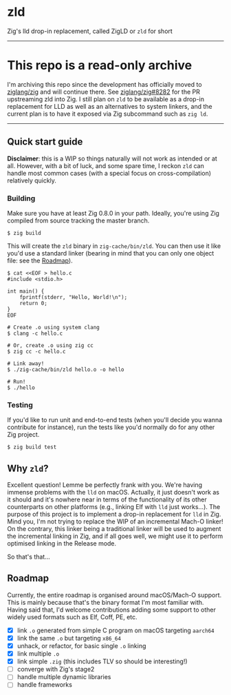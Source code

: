 # zld

Zig's lld drop-in replacement, called ZigLD or `zld` for short

---

# This repo is a read-only archive
I'm archiving this repo since the development has officially moved to [ziglang/zig]
and will continue there. See [ziglang/zig#8282] for the PR upstreaming zld into Zig.
I still plan on `zld` to be available as a drop-in replacement for LLD as well as an
alternatives to system linkers, and the current plan is to have it exposed via
Zig subcommand such as `zig ld`.

[ziglang/zig]: https://github.com/ziglang/zig
[ziglang/zig#8282]: https://github.com/ziglang/zig/pull/8282

---

## Quick start guide

**Disclaimer**: this is a WIP so things naturally will not work as intended or at all.
However, with a bit of luck, and some spare time, I reckon `zld` can handle most common
cases (with a special focus on cross-compilation) relatively quickly.

### Building

Make sure you have at least Zig 0.8.0 in your path. Ideally, you're using Zig compiled
from source tracking the master branch.

```
$ zig build
```

This will create the `zld` binary in `zig-cache/bin/zld`. You can then use it like you'd
use a standard linker (bearing in mind that you can only one object file: see the [Roadmap](##Roadmap)).

```
$ cat <<EOF > hello.c
#include <stdio.h>

int main() {
    fprintf(stderr, "Hello, World!\n");
    return 0;
}
EOF

# Create .o using system clang
$ clang -c hello.c

# Or, create .o using zig cc
$ zig cc -c hello.c

# Link away!
$ ./zig-cache/bin/zld hello.o -o hello

# Run!
$ ./hello
```

### Testing

If you'd like to run unit and end-to-end tests (when you'll decide you wanna contribute for instance),
run the tests like you'd normally do for any other Zig project.

```
$ zig build test
```

## Why `zld`?

Excellent question! Lemme be perfectly frank with you. We're having immense problems with
the `lld` on macOS. Actually, it just doesn't work as it should and it's nowhere near in terms of the
functionality of its other counterparts on other platforms (e.g., linking Elf with `lld` just works...).
The purpose of this project is to implement a drop-in replacement for `lld` in Zig. Mind you, I'm not trying
to replace the WIP of an incremental Mach-O linker! On the contrary, this linker being a traditional
linker will be used to augment the incremental linking in Zig, and if all goes well, we might
use it to perform optimised linking in the Release mode.

So that's that...

## Roadmap

Currently, the entire roadmap is organised around macOS/Mach-O support. This is mainly because
that's the binary format I'm most familiar with. Having said that, I'd welcome contributions
adding some support to other widely used formats such as Elf, Coff, PE, etc.

- [x] link `.o` generated from simple C program on macOS targeting `aarch64`
- [x] link the same `.o` but targeting `x86_64`
- [x] unhack, or refactor, for basic single `.o` linking
- [x] link multiple `.o`
- [x] link simple `.zig` (this includes TLV so should be interesting!)
- [ ] converge with Zig's stage2
- [ ] handle multiple dynamic libraries
- [ ] handle frameworks
